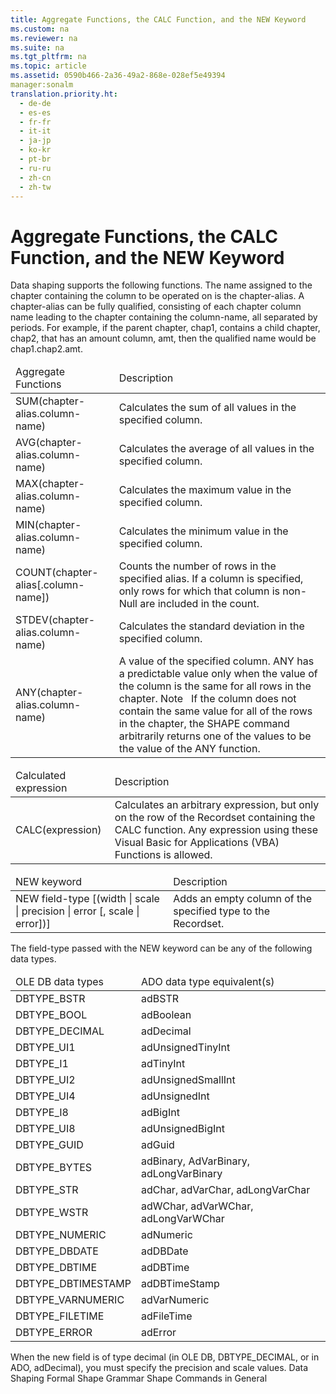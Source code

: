 ```yaml
---
title: Aggregate Functions, the CALC Function, and the NEW Keyword
ms.custom: na
ms.reviewer: na
ms.suite: na
ms.tgt_pltfrm: na
ms.topic: article
ms.assetid: 0590b466-2a36-49a2-868e-028ef5e49394
manager:sonalm
translation.priority.ht: 
  - de-de
  - es-es
  - fr-fr
  - it-it
  - ja-jp
  - ko-kr
  - pt-br
  - ru-ru
  - zh-cn
  - zh-tw
---
```

# Aggregate Functions, the CALC Function, and the NEW Keyword
<?xml version="1.0" encoding="utf-8"?>
<developerReferenceWithoutSyntaxDocument xmlns="http://ddue.schemas.microsoft.com/authoring/2003/5" xmlns:xlink="http://www.w3.org/1999/xlink" xmlns:xsi="http://www.w3.org/2001/XMLSchema-instance" xsi:schemaLocation="http://ddue.schemas.microsoft.com/authoring/2003/5 http://dduestorage.blob.core.windows.net/ddueschema/developer.xsd">
  <introduction>
    <para>Data shaping supports the following functions. The name assigned to the chapter containing the column to be operated on is the <legacyItalic>chapter-alias</legacyItalic>.</para>
    <para>A chapter-alias can be fully qualified, consisting of each chapter column name leading to the chapter containing the <legacyItalic>column-name, </legacyItalic>all separated by periods. For example, if the parent chapter, chap1, contains a child chapter, chap2, that has an amount column, amt, then the qualified name would be chap1.chap2.amt.</para>
    <table xmlns:caps="http://schemas.microsoft.com/build/caps/2013/11">
      <thead>
        <tr>
          <TD>
            <para>Aggregate Functions</para>
          </TD>
          <TD>
            <para>Description</para>
          </TD>
        </tr>
      </thead>
      <tbody>
        <tr>
          <TD>
            <para>SUM(<legacyItalic>chapter-alias</legacyItalic>.<legacyItalic>column-name</legacyItalic>)</para>
          </TD>
          <TD>
            <para>Calculates the sum of all values in the specified column.</para>
          </TD>
        </tr>
        <tr>
          <TD>
            <para>AVG(<legacyItalic>chapter-alias</legacyItalic>.<legacyItalic>column-name</legacyItalic>)</para>
          </TD>
          <TD>
            <para>Calculates the average of all values in the specified column.</para>
          </TD>
        </tr>
        <tr>
          <TD>
            <para>MAX(<legacyItalic>chapter-alias</legacyItalic>.<legacyItalic>column-name</legacyItalic>)</para>
          </TD>
          <TD>
            <para>Calculates the maximum value in the specified column.</para>
          </TD>
        </tr>
        <tr>
          <TD>
            <para>MIN(<legacyItalic>chapter-alias</legacyItalic>.<legacyItalic>column-name</legacyItalic>)</para>
          </TD>
          <TD>
            <para>Calculates the minimum value in the specified column.</para>
          </TD>
        </tr>
        <tr>
          <TD>
            <para>COUNT(<legacyItalic>chapter-alias</legacyItalic>[.<legacyItalic>column-name</legacyItalic>])</para>
          </TD>
          <TD>
            <para>Counts the number of rows in the specified alias. If a column is specified, only rows for which that column is non-Null are included in the count.</para>
          </TD>
        </tr>
        <tr>
          <TD>
            <para>STDEV(<legacyItalic>chapter-alias</legacyItalic>.<legacyItalic>column-name</legacyItalic>)</para>
          </TD>
          <TD>
            <para>Calculates the standard deviation in the specified column.</para>
          </TD>
        </tr>
        <tr>
          <TD>
            <para>ANY(<legacyItalic>chapter-alias</legacyItalic>.<legacyItalic>column-name</legacyItalic>)</para>
          </TD>
          <TD>
            <para>A value of the specified column. ANY has a predictable value only when the value of the column is the same for all rows in the chapter.</para>
            <para>               <legacyBold>Note   </legacyBold>If the column does not contain the same value for all of the rows in the chapter, the SHAPE command arbitrarily returns one of the values to be the value of the ANY function. </para>
          </TD>
        </tr>
      </tbody>
    </table>
    <table xmlns:caps="http://schemas.microsoft.com/build/caps/2013/11">
      <thead>
        <tr>
          <TD>
            <para>Calculated expression</para>
          </TD>
          <TD>
            <para>Description</para>
          </TD>
        </tr>
      </thead>
      <tbody>
        <tr>
          <TD>
            <para>CALC(<legacyItalic>expression</legacyItalic>)</para>
          </TD>
          <TD>
            <para>Calculates an arbitrary expression, but only on the row of the <legacyBold>Recordset</legacyBold> containing the CALC function. Any expression using these <legacyLink xlink:href="ccbdea9d-f9cf-4b0c-ade2-2d65311e12dc">Visual Basic for Applications (VBA) Functions</legacyLink> is allowed.</para>
          </TD>
        </tr>
      </tbody>
    </table>
    <table xmlns:caps="http://schemas.microsoft.com/build/caps/2013/11">
      <thead>
        <tr>
          <TD>
            <para>NEW keyword</para>
          </TD>
          <TD>
            <para>Description</para>
          </TD>
        </tr>
      </thead>
      <tbody>
        <tr>
          <TD>
            <para>NEW <legacyItalic>field-type</legacyItalic> [(<legacyItalic>width</legacyItalic> | <legacyItalic>scale </legacyItalic>| <legacyItalic>precision</legacyItalic> | <legacyItalic>error</legacyItalic> [, <legacyItalic>scale</legacyItalic> | <legacyItalic>error</legacyItalic>])]</para>
          </TD>
          <TD>
            <para>Adds an empty column of the specified type to the <legacyBold>Recordset</legacyBold>.</para>
          </TD>
        </tr>
      </tbody>
    </table>
    <para>The <legacyItalic>field-type</legacyItalic> passed with the NEW keyword can be any of the following data types.</para>
    <table xmlns:caps="http://schemas.microsoft.com/build/caps/2013/11">
      <thead>
        <tr>
          <TD>
            <para>OLE DB data types</para>
          </TD>
          <TD>
            <para>ADO data type equivalent(s)</para>
          </TD>
        </tr>
      </thead>
      <tbody>
        <tr>
          <TD>
            <para>DBTYPE_BSTR</para>
          </TD>
          <TD>
            <para>adBSTR</para>
          </TD>
        </tr>
        <tr>
          <TD>
            <para>DBTYPE_BOOL</para>
          </TD>
          <TD>
            <para>adBoolean</para>
          </TD>
        </tr>
        <tr>
          <TD>
            <para>DBTYPE_DECIMAL</para>
          </TD>
          <TD>
            <para>adDecimal</para>
          </TD>
        </tr>
        <tr>
          <TD>
            <para>DBTYPE_UI1</para>
          </TD>
          <TD>
            <para>adUnsignedTinyInt</para>
          </TD>
        </tr>
        <tr>
          <TD>
            <para>DBTYPE_I1</para>
          </TD>
          <TD>
            <para>adTinyInt</para>
          </TD>
        </tr>
        <tr>
          <TD>
            <para>DBTYPE_UI2</para>
          </TD>
          <TD>
            <para>adUnsignedSmallInt</para>
          </TD>
        </tr>
        <tr>
          <TD>
            <para>DBTYPE_UI4</para>
          </TD>
          <TD>
            <para>adUnsignedInt</para>
          </TD>
        </tr>
        <tr>
          <TD>
            <para>DBTYPE_I8</para>
          </TD>
          <TD>
            <para>adBigInt</para>
          </TD>
        </tr>
        <tr>
          <TD>
            <para>DBTYPE_UI8</para>
          </TD>
          <TD>
            <para>adUnsignedBigInt</para>
          </TD>
        </tr>
        <tr>
          <TD>
            <para>DBTYPE_GUID</para>
          </TD>
          <TD>
            <para>adGuid</para>
          </TD>
        </tr>
        <tr>
          <TD>
            <para>DBTYPE_BYTES</para>
          </TD>
          <TD>
            <para>adBinary, AdVarBinary, adLongVarBinary</para>
          </TD>
        </tr>
        <tr>
          <TD>
            <para>DBTYPE_STR</para>
          </TD>
          <TD>
            <para>adChar, adVarChar, adLongVarChar</para>
          </TD>
        </tr>
        <tr>
          <TD>
            <para>DBTYPE_WSTR</para>
          </TD>
          <TD>
            <para>adWChar, adVarWChar, adLongVarWChar</para>
          </TD>
        </tr>
        <tr>
          <TD>
            <para>DBTYPE_NUMERIC</para>
          </TD>
          <TD>
            <para>adNumeric</para>
          </TD>
        </tr>
        <tr>
          <TD>
            <para>DBTYPE_DBDATE</para>
          </TD>
          <TD>
            <para>adDBDate</para>
          </TD>
        </tr>
        <tr>
          <TD>
            <para>DBTYPE_DBTIME</para>
          </TD>
          <TD>
            <para>adDBTime</para>
          </TD>
        </tr>
        <tr>
          <TD>
            <para>DBTYPE_DBTIMESTAMP</para>
          </TD>
          <TD>
            <para>adDBTimeStamp</para>
          </TD>
        </tr>
        <tr>
          <TD>
            <para>DBTYPE_VARNUMERIC</para>
          </TD>
          <TD>
            <para>adVarNumeric</para>
          </TD>
        </tr>
        <tr>
          <TD>
            <para>DBTYPE_FILETIME</para>
          </TD>
          <TD>
            <para>adFileTime</para>
          </TD>
        </tr>
        <tr>
          <TD>
            <para>DBTYPE_ERROR</para>
          </TD>
          <TD>
            <para>adError</para>
          </TD>
        </tr>
      </tbody>
    </table>
    <para>When the new field is of type decimal (in OLE DB, DBTYPE_DECIMAL, or in ADO, adDecimal), you must specify the precision and scale values.</para>
  </introduction>
  <relatedTopics>
<link xlink:href="1bfdcad4-52e1-45bc-ad21-783657ef0a44">Data Shaping</link>
<link xlink:href="ea691475-0f03-4abe-a785-b77e77712d1d">Formal Shape Grammar</link>
<link xlink:href="1fac7831-a187-4b15-9b43-aad380c5556c">Shape Commands in General</link>
</relatedTopics>
</developerReferenceWithoutSyntaxDocument>
